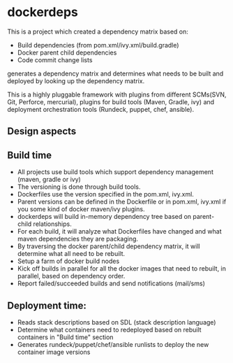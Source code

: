 # dockerdeps
This is a project which created a dependency matrix based on:
* Build dependencies (from pom.xml/ivy.xml/build.gradle)
* Docker parent child dependencies
* Code commit change lists

generates a dependency matrix and determines what needs to be built and deployed by looking up the dependency matrix.

This is a highly pluggable framework with plugins from different SCMs(SVN, Git, Perforce, mercurial), plugins for build tools (Maven, Gradle, ivy) and deployment orchestration tools (Rundeck, puppet, chef, ansible).

## Design aspects

Build time
-----------
* All projects use build tools which support dependency management (maven, gradle or ivy)
* The versioning is done through build tools.
* Dockerfiles use the version specified in the pom.xml, ivy.xml.
* Parent versions can be defined in the Dockerfile or in pom.xml, ivy.xml if you some kind of docker maven/ivy plugins.
* dockerdeps will build in-memory dependency tree based on parent-child relationships.
* For each build, it will analyze what Dockerfiles have changed and what maven dependencies they are packaging.
* By traversing the docker parent/child dependency matrix, it will determine what all need to be rebuilt.
* Setup a farm of docker build nodes
* Kick off builds in parallel for all the docker images that need to rebuilt, in parallel, based on dependency order.
* Report failed/succeeded builds and send notifications (mail/sms)

Deployment time:
----------------
* Reads stack descriptions based on SDL (stack description language)
* Determine what containers need to redeployed based on rebuilt containers in "Build time" section
* Generates rundeck/puppet/chef/ansible runlists to deploy the new container image versions

